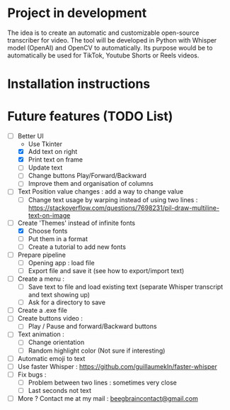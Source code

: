 # Project in development

The idea is to create an automatic and customizable open-source transcriber for video. The tool will be developed in Python with Whisper model (OpenAI) and OpenCV to automatically. Its purpose would be to automatically be used for TikTok, Youtube Shorts or Reels videos.

# Installation instructions


# Future features (TODO List)
- [ ] Better UI
    - Use Tkinter
    - [x] Add text on right
    - [x] Print text on frame
    - [ ] Update text
    - [ ] Change buttons Play/Forward/Backward
    - [ ] Improve them and organisation of columns
- [ ] Text Position value changes : add a way to change value
    - [ ] Change text usage by warping instead of using two lines : https://stackoverflow.com/questions/7698231/pil-draw-multiline-text-on-image
- [ ] Create 'Themes' instead of infinite fonts
    - [x] Choose fonts
    - [ ] Put them in a format
    - [ ] Create a tutorial to add new fonts
- [ ] Prepare pipeline
    - [ ] Opening app : load file
    - [ ] Export file and save it (see how to export/import text)
- [ ] Create a menu :
    - [ ] Save text to file and load existing text (separate Whisper transcript and text showing up)
    - [ ] Ask for a directory to save
- [ ] Create a .exe file
- [ ] Create buttons video :
    - [ ] Play / Pause and forward/Backward buttons
- [ ] Text animation :
    - [ ] Change orientation
    - [ ] Random highlight color (Not sure if interesting)
- [ ] Automatic emoji to text
- [ ] Use faster Whisper : https://github.com/guillaumekln/faster-whisper
- [ ] Fix bugs :
    - [ ] Problem between two lines : sometimes very close
    - [ ] Last seconds not text
- [ ] More ? Contact me at my mail : beegbraincontact@gmail.com
